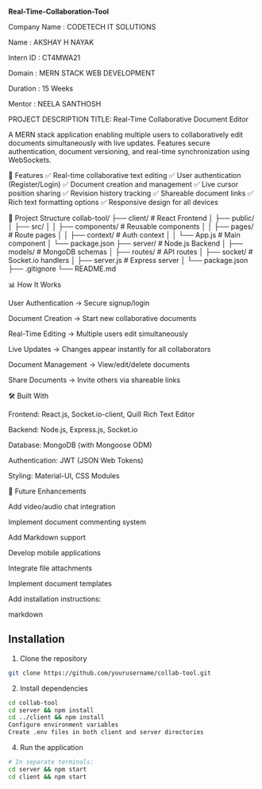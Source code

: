 **Real-Time-Collaboration-Tool**

Company Name : CODETECH IT SOLUTIONS

Name : AKSHAY H NAYAK

Intern ID : CT4MWA21

Domain : MERN STACK WEB DEVELOPMENT

Duration : 15 Weeks

Mentor : NEELA SANTHOSH

PROJECT DESCRIPTION
TITLE: Real-Time Collaborative Document Editor

A MERN stack application enabling multiple users to collaboratively edit documents simultaneously with live updates. Features secure authentication, document versioning, and real-time synchronization using WebSockets.

🚀 Features
✅ Real-time collaborative text editing
✅ User authentication (Register/Login)
✅ Document creation and management
✅ Live cursor position sharing
✅ Revision history tracking
✅ Shareable document links
✅ Rich text formatting options
✅ Responsive design for all devices

📂 Project Structure
collab-tool/
├── client/                  # React Frontend
│   ├── public/
│   ├── src/
│   │   ├── components/      # Reusable components
│   │   ├── pages/           # Route pages
│   │   ├── context/         # Auth context
│   │   └── App.js           # Main component
│   └── package.json
├── server/                  # Node.js Backend
│   ├── models/              # MongoDB schemas
│   ├── routes/              # API routes
│   ├── socket/              # Socket.io handlers
│   ├── server.js            # Express server
│   └── package.json
├── .gitignore
└── README.md

📊 How It Works

User Authentication → Secure signup/login

Document Creation → Start new collaborative documents

Real-Time Editing → Multiple users edit simultaneously

Live Updates → Changes appear instantly for all collaborators

Document Management → View/edit/delete documents

Share Documents → Invite others via shareable links

🛠 Built With

Frontend: React.js, Socket.io-client, Quill Rich Text Editor

Backend: Node.js, Express.js, Socket.io

Database: MongoDB (with Mongoose ODM)

Authentication: JWT (JSON Web Tokens)

Styling: Material-UI, CSS Modules

🎯 Future Enhancements

Add video/audio chat integration

Implement document commenting system

Add Markdown support

Develop mobile applications

Integrate file attachments

Implement document templates

Add installation instructions:

markdown
## Installation

1. Clone the repository
```bash 
git clone https://github.com/yourusername/collab-tool.git
```

2. Install dependencies
```bash
cd collab-tool
cd server && npm install
cd ../client && npm install
Configure environment variables
Create .env files in both client and server directories
```
4. Run the application
```bash
# In separate terminals:
cd server && npm start
cd client && npm start
```
